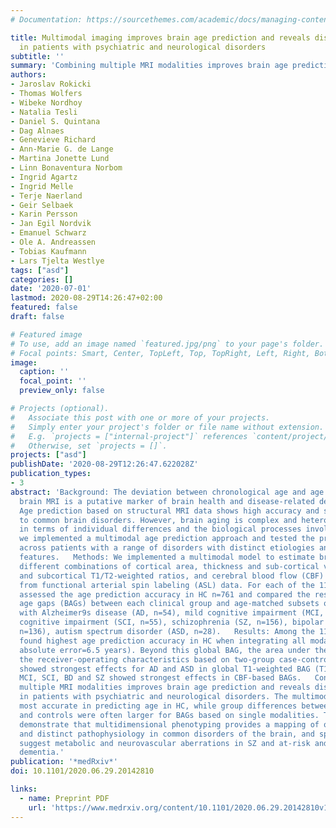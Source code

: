 ```yaml
---
# Documentation: https://sourcethemes.com/academic/docs/managing-content/

title: Multimodal imaging improves brain age prediction and reveals distinct abnormalities
  in patients with psychiatric and neurological disorders
subtitle: ''
summary: 'Combining multiple MRI modalities improves brain age prediction and reveals distinct deviations in patients with psychiatric and neurological disorders'
authors:
- Jaroslav Rokicki
- Thomas Wolfers
- Wibeke Nordhoy
- Natalia Tesli
- Daniel S. Quintana
- Dag Alnaes
- Genevieve Richard
- Ann-Marie G. de Lange
- Martina Jonette Lund
- Linn Bonaventura Norbom
- Ingrid Agartz
- Ingrid Melle
- Terje Naerland
- Geir Selbaek
- Karin Persson
- Jan Egil Nordvik
- Emanuel Schwarz
- Ole A. Andreassen
- Tobias Kaufmann
- Lars Tjelta Westlye
tags: ["asd"]
categories: []
date: '2020-07-01'
lastmod: 2020-08-29T14:26:47+02:00
featured: false
draft: false

# Featured image
# To use, add an image named `featured.jpg/png` to your page's folder.
# Focal points: Smart, Center, TopLeft, Top, TopRight, Left, Right, BottomLeft, Bottom, BottomRight.
image:
  caption: ''
  focal_point: ''
  preview_only: false

# Projects (optional).
#   Associate this post with one or more of your projects.
#   Simply enter your project's folder or file name without extension.
#   E.g. `projects = ["internal-project"]` references `content/project/deep-learning/index.md`.
#   Otherwise, set `projects = []`.
projects: ["asd"]
publishDate: '2020-08-29T12:26:47.622028Z'
publication_types:
- 3
abstract: 'Background: The deviation between chronological age and age predicted using
  brain MRI is a putative marker of brain health and disease-related deterioration.
  Age prediction based on structural MRI data shows high accuracy and sensitivity
  to common brain disorders. However, brain aging is complex and heterogenous, both
  in terms of individual differences and the biological processes involved. Here,
  we implemented a multimodal age prediction approach and tested the predictive value
  across patients with a range of disorders with distinct etiologies and clinical
  features.   Methods: We implemented a multimodal model to estimate brain age using
  different combinations of cortical area, thickness and sub-cortical volumes, cortical
  and subcortical T1/T2-weighted ratios, and cerebral blood flow (CBF) calculated
  from functional arterial spin labeling (ASL) data. For each of the 11 models we
  assessed the age prediction accuracy in HC n=761 and compared the resulting brain
  age gaps (BAGs) between each clinical group and age-matched subsets of HC in patients
  with Alzheimer9s disease (AD, n=54), mild cognitive impairment (MCI, n=88), subjective
  cognitive impairment (SCI, n=55), schizophrenia (SZ, n=156), bipolar disorder (BD,
  n=136), autism spectrum disorder (ASD, n=28).   Results: Among the 11 models, we
  found highest age prediction accuracy in HC when integrating all modalities (mean
  absolute error=6.5 years). Beyond this global BAG, the area under the curve for
  the receiver-operating characteristics based on two-group case-control classifications
  showed strongest effects for AD and ASD in global T1-weighted BAG (T1w-BAG), while
  MCI, SCI, BD and SZ showed strongest effects in CBF-based BAGs.   Conclusions: Combining
  multiple MRI modalities improves brain age prediction and reveals distinct deviations
  in patients with psychiatric and neurological disorders. The multimodal BAG was
  most accurate in predicting age in HC, while group differences between patients
  and controls were often larger for BAGs based on single modalities. These findings
  demonstrate that multidimensional phenotyping provides a mapping of overlapping
  and distinct pathophysiology in common disorders of the brain, and specifically
  suggest metabolic and neurovascular aberrations in SZ and at-risk and early stage
  dementia.'
publication: '*medRxiv*'
doi: 10.1101/2020.06.29.20142810

links:
  - name: Preprint PDF
    url: 'https://www.medrxiv.org/content/10.1101/2020.06.29.20142810v1'
---
```

